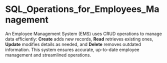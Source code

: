 # SQL_Operations_for_Employees_Management
An Employee Management System (EMS) uses CRUD operations to manage data efficiently: **Create** adds new records, **Read** retrieves existing ones, **Update** modifies details as needed, and **Delete** removes outdated information. This system ensures accurate, up-to-date employee management and streamlined operations.
